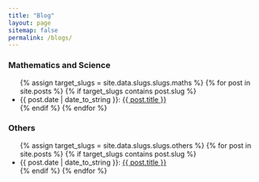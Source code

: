 ```yaml
---
title: "Blog"
layout: page
sitemap: false
permalink: /blogs/
---
```





<div class="jumbotron">
  <h3>Mathematics and Science</h3>
  <ul>
  {% assign target_slugs = site.data.slugs.slugs.maths %}
  {% for post in site.posts %}
    {% if target_slugs contains post.slug %}
      <li>
        {{ post.date | date_to_string }}: <a href="{{ site.url }}{{ site.baseurl }}{{ post.url }}">{{ post.title }}</a>
      </li>
    {% endif %}
  {% endfor %}
  </ul>
</div>



<div class="jumbotron">
  <h3>Others</h3>
  <ul>
  {% assign target_slugs = site.data.slugs.slugs.others %}
  {% for post in site.posts %}
    {% if target_slugs contains post.slug %}
      <li>
        {{ post.date | date_to_string }}: <a href="{{ site.url }}{{ site.baseurl }}{{ post.url }}">{{ post.title }}</a>
      </li>
    {% endif %}
  {% endfor %}
  </ul>
</div>



<!-- <div class="jumbotron">
  <h3>Photos</h3>
  <ul>
    {% assign target_slugs = site.data.slugs.slugs.photos %}
    {% for post in site.posts %}
      {% if target_slugs contains post.slug %}
        <li>
          <a href="{{ site.url }}{{ site.baseurl }}{{ post.url }}">{{ post.title }}</a>
        </li>
      {% endif %}
    {% endfor %}
  </ul>
</div> -->